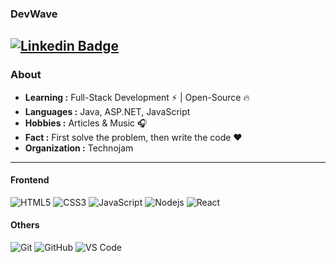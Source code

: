 ### DevWave
[![Linkedin Badge](https://img.shields.io/badge/-Ramo_Döring-blue?style=flat-square&logo=Linkedin&logoColor=white&link=https://www.linkedin.com/in/ramo-d%C3%B6ring-583ab618a/)]([https://www.linkedin.com/in/ishagupta20/](https://www.linkedin.com/in/ramo-d%C3%B6ring-583ab618a/)) 
---------------------------------------------------------------------------------------------------------------------------------------------------------------------------------
### About

-  **Learning :** Full-Stack Development :zap: | Open-Source :fire:	
-  **Languages :** Java, ASP.NET, JavaScript
-  **Hobbies :** Articles & Music :headphones:
-  **Fact :** First solve the problem, then write the code :heart: 
-  **Organization :** Technojam

---------------------------------------------------------------------------------------------------------------------------------------------------------------------------------

#### Frontend

![HTML5](https://img.shields.io/badge/-HTML5-%23E44D27?style=flat-square&logo=html5&logoColor=ffffff)
![CSS3](https://img.shields.io/badge/-CSS3-%231572B6?style=flat-square&logo=css3)
![JavaScript](https://img.shields.io/badge/-JavaScript-%23F7DF1C?style=flat-square&logo=javascript&logoColor=000000&labelColor=%23F7DF1C&color=%23FFCE5A)
![Nodejs](https://img.shields.io/badge/-Nodejs-black?style=flat-square&logo=Node.js)
![React](https://img.shields.io/badge/-React-%23282C34?style=flat-square&logo=react)

#### Others

![Git](https://img.shields.io/badge/-Git-%23F05032?style=flat-square&logo=git&logoColor=%23ffffff)
![GitHub](https://img.shields.io/badge/-GitHub-181717?style=flat-square&logo=github)
![VS Code](http://img.shields.io/badge/-VS%20Code-007ACC?style=flat-square&logo=visual-studio-code&logoColor=ffffff)

